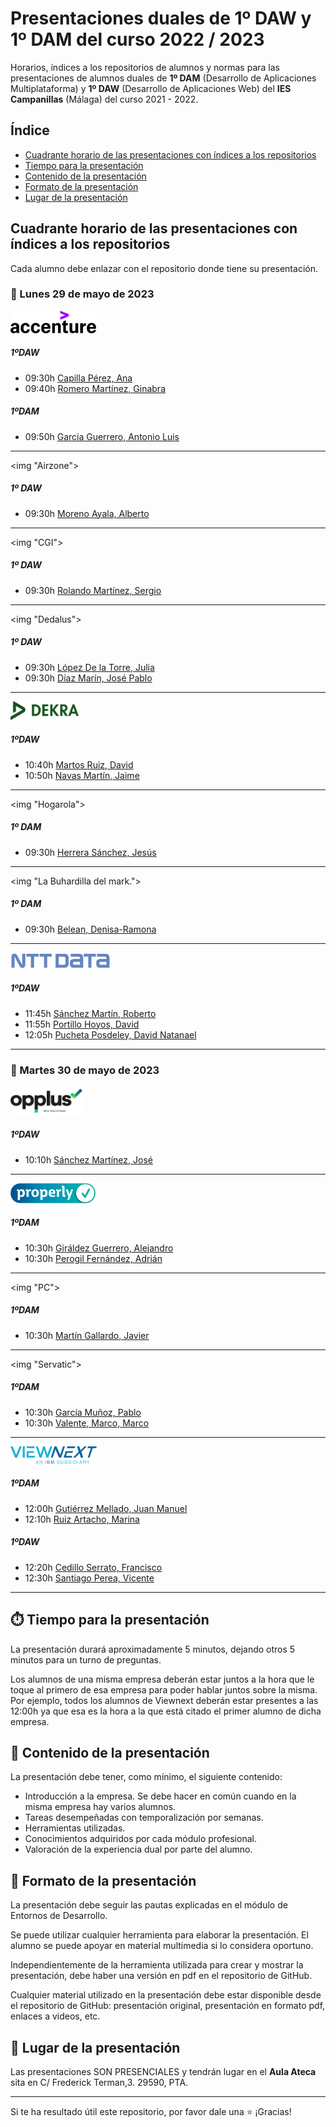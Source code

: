# Presentaciones duales de 1º DAW y 1º DAM del curso 2022 / 2023

Horarios, índices a los repositorios de alumnos y normas para las presentaciones de alumnos duales de **1º DAM** (Desarrollo de Aplicaciones Multiplataforma) y **1º DAW** (Desarrollo de Aplicaciones Web) del **IES Campanillas** (Málaga) del curso 2021 - 2022.

## Índice

* [Cuadrante horario de las presentaciones con índices a los repositorios](#cuadrante-horario-de-las-presentaciones-con-índices-a-los-repositorios)
* [Tiempo para la presentación](#tiempo-para-la-presentación)
* [Contenido de la presentación](#contenido-de-la-presentación)
* [Formato de la presentación](#formato-de-la-presentación)
* [Lugar de la presentación](#lugar-de-la-presentación)

## Cuadrante horario de las presentaciones con índices a los repositorios

Cada alumno debe enlazar con el repositorio donde tiene su presentación.

### :calendar: Lunes 29 de mayo de 2023

<img height="36px" src="accenture.svg">

##### 1ºDAW

* 09:30h [Capilla Pérez, Ana](https://github.com/mnataliacm/FpDual2022_1DAM)
* 09:40h [Romero Martínez, Ginabra](https://github.com/Veronicagnzpns/PresentacionFpDual2022)

##### 1ºDAM

* 09:50h [García Guerrero, Antonio Luis]()

<hr>

<img "Airzone">

##### 1º DAW

* 09:30h [Moreno Ayala, Alberto](https://github.com/mnataliacm/FpDual2022_1DAM)

<hr>

<img "CGI">

##### 1º DAW

* 09:30h [Rolando Martínez, Sergio](https://github.com/mnataliacm/FpDual2022_1DAM)

<hr>

<img "Dedalus">

##### 1º DAW

* 09:30h [López De la Torre, Julia](https://github.com/mnataliacm/FpDual2022_1DAM)
* 09:30h [Díaz Marín, José Pablo](https://github.com/mnataliacm/FpDual2022_1DAM)

<hr>

<img height="30px" src="dekra.svg">

##### 1ºDAW

* 10:40h [Martos Ruiz, David](https://github.com/DavidAntunezPerez/presentation-dual-2022-dd)
* 10:50h [Navas Martín, Jaime](https://github.com/AleCueto/presentation-dual-2022-dd)

<hr>

<img "Hogarola">

##### 1º DAM

* 09:30h [Herrera Sánchez, Jesús](https://github.com/mnataliacm/FpDual2022_1DAM)

<hr>

<img "La Buhardilla del mark.">

##### 1º DAM

* 09:30h [Belean, Denisa-Ramona](https://github.com/mnataliacm/FpDual2022_1DAM)

<hr>

<img height="26px" src="nttdata.png">

##### 1ºDAW

* 11:45h [Sánchez Martín, Roberto](https://github.com/alejandroAguileraGarcia/presentacion_dual)
* 11:55h [Portillo Hoyos, David](https://github.com/narsodev/daw-presentacion-dual)
* 12:05h [Pucheta Posdeley, David Natanael](https://github.com/ehm4/Presentaci-n-dual)

<hr>


### :calendar: Martes 30 de mayo de 2023

<img height="46px" src="opplus.png">

##### 1ºDAW

* 10:10h [Sánchez Martínez, José](https://github.com/miguelmunval/presentacion)

<hr>

<img height="32px" src="properly.png">

##### 1ºDAM

* 10:30h [Giráldez Guerrero, Alejandro](https://github.com/AlbertoParraToval/Presentacion_Properly_DAM_21_22)
* 10:30h [Perogil Fernández, Adrián](https://github.com/AlbertoParraToval/Presentacion_Properly_DAM_21_22)

<hr>

<img "PC">

##### 1ºDAM

* 10:30h [Martín Gallardo, Javier](https://github.com/AlbertoParraToval/Presentacion_Properly_DAM_21_22)

<hr>

<img "Servatic">

##### 1ºDAM

* 10:30h [García Muñoz, Pablo](https://github.com/AlbertoParraToval/Presentacion_Properly_DAM_21_22)
* 10:30h [Valente, Marco, Marco](https://github.com/AlbertoParraToval/Presentacion_Properly_DAM_21_22)

<hr>

<img height="28px" src="viewnext.png">

##### 1ºDAM 

* 12:00h [Gutiérrez Mellado, Juan Manuel](https://github.com/sergiomoralesgarcia/DesarrolloFacturas)
* 12:10h [Ruiz Artacho, Marina](https://github.com/SergioDominguez15/Presentacion-Dual.git)

##### 1ºDAW

* 12:20h [Cedillo Serrato, Francisco](https://github.com/FranciscoBautistaSomo/dualViewNextFranciscoBautista)
* 12:30h [Santiago Perea, Vicente](https://github.com/hugosanchezg/presentacionDual)

<hr>

## :stopwatch: Tiempo para la presentación

La presentación durará aproximadamente 5 minutos, dejando otros 5 minutos para un turno de preguntas.

Los alumnos de una misma empresa deberán estar juntos a la hora que le toque al primero de esa empresa para poder hablar juntos sobre la misma. Por ejemplo, todos los alumnos de Viewnext deberán estar presentes a las 12:00h ya que esa es la hora a la que está citado el primer alumno de dicha empresa.

## :open_file_folder: Contenido de la presentación

La presentación debe tener, como mínimo, el siguiente contenido:

* Introducción a la empresa. Se debe hacer en común cuando en la misma empresa hay varios alumnos.
* Tareas desempeñadas con temporalización por semanas.
* Herramientas utilizadas.
* Conocimientos adquiridos por cada módulo profesional.
* Valoración de la experiencia dual por parte del alumno.

## :bookmark_tabs: Formato de la presentación
La presentación debe seguir las pautas explicadas en el módulo de Entornos de Desarrollo.

Se puede utilizar cualquier herramienta para elaborar la presentación. El alumno se puede apoyar en material multimedia si lo considera oportuno.

Independientemente de la herramienta utilizada para crear y mostrar la presentación, debe haber una versión en pdf en el repositorio de GitHub.

Cualquier material utilizado en la presentación debe estar disponible desde el repositorio de GitHub: presentación original, presentación en formato pdf, enlaces a videos, etc.

## :school: Lugar de la presentación

Las presentaciones SON PRESENCIALES y tendrán lugar en el **Aula Ateca** sita en C/ Frederick Terman,3. 29590, PTA.

<hr>

Si te ha resultado útil este repositorio, por favor dale una :star: ¡Gracias!



